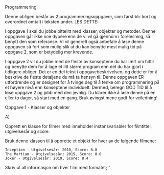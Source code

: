Programmering

Denne obligen består av 2 programmeringsoppgaver, som først blir kort og overordnet omtalt i teksten under. LES DETTE:

I oppgave 1 skal du jobbe bittelitt med klasser, objekter og metoder. Denne oppgaven går ikke noe dypere enn de vi vil gå gjennom i forelesning, så benytt den som referanse. Vi vil generelt også anbefale å løse denne oppgaven så fort som mulig slik at du kan benytte mest mulig tid på oppgave 2, som er betydelig mer krevende.

I oppgave 2 vil du jobbe med de fleste av konseptene du har lært om hittil og benytte dem for å lage et litt større program enn det du har gjort i tidligere obliger. Det er en del tekst i oppgavebeskrivelsen, og dette er for å beskrive de fleste detaljene du må ta hensyn til. Denne oppgaven ER utfordrende og er designet for å tvinge deg til å tenke om programmering på et høyere nivå enn konseptene individuelt. Dermed, beregn GOD TID til å løse oppgave 2 og jobb med den jevnlig. Du klarer ikke å løse denne på en eller to dager, så start med en gang. Bruk øvingstimene godt for veiledning!

 

Oppgave 1 - Klasser og objekter

A)

Opprett en klasse for filmer med inneholder instansvariabler for filmtittel, utgivelsesår og score.  

Bruk denne klassen til å opprette et objekt for hver av de følgende filmene: 

    Inception - Utgivelsesår: 2010, Score: 8.8 
    The Martian - Utgivelsesår: 2015, Score: 8.0 
    Joker - Utgivelsesår: 2019, Score: 8.4 

 

Skriv ut all informasjon om hver film med formatet; "<title> was released in <year> and currently has a score of <score>", ved å benytte de opprettede objektene. 

 B) Metoder 

Opprett en metode i filmklassen som returnerer en tekststreng med all informasjon om en gitt film på samme format som i forrige deloppgave. Igjen, skriv ut all informasjon om filmobjektene opprettet i forrige deloppgave, men denne gangen ved å benytte den nylig opprettede metoden. 

 

Oppgave 2 - Blackjack

Fremgangsmåter

For denne oppgaven kan du velge mellom 2 fremgangsmåter (begge er like gyldige, men det er anbefalt å ta utgangspunkt i fremgangsmåte A for å få "best" læringsutbytte, og eventuelt bytte til fremgangsmåte B senere):

A. Forsøke å løse oppgaven på egenhånd, kun basert på "kravene" definert i oppgavebeskrivelsen under. Det er anbefalt å gjøre et forsøk på denne fremgangsmåten, ettersom man da må vurdere hva som skal implementeres generelt, hva hvordan man stegvis skal gå frem for å komme i mål. Hint: Start med de mest essensielle bitene av programmet. Deretter utvid med "kulere" funksjonalitet.

B. Hvis du synes fremgangsmåte A er for utfordrende, eller om du setter deg fast underveis og trenger et hint, har vi også delt opp i mer detaljerte og iterative oppgaver, som stegvis leder frem til en komplett løsning:

  --Oblig 4 - Oppgave 2B - BlackJack - detaljerte og iterative oppgaver--

 

Oppgavebeskrivelse, 2A

Blackjack er et gamblingbasert kortspill med et relativt enkelt premiss. En gitt spiller spiller mot en dealer, hvor målet er å ha en kort-hånd som er verdt mer enn dealerens, uten at håndens verdien er over 21. I konteksten av denne oppgaven er kortene baserte på èn vanlig kortstokk med 52 kort. Altså 4 av hver kortverdi. Typen kort (hjerte, kløver, spar, ruter) har ingen betydning i Blackjack. Kun kortenes verdi. Kortverdiene for forskjellige kort er som følger: 

    2 til 10 --> verdt tilsvarende kortets tall
    Billedkort (J, Q, K) --> alle er individuelt verdt 10 
    Ess --> verdt enten 1 eller 11, avhengig av hånden - Tallet som er mest fordelaktig, gjelder. 

 

I blackjack er det 4 mulige utfall: 

    Spilleren vinner --> Spilleren tjener like mange chips som spesifisert i innsatsen 
    Dealeren vinner --> Spilleren mister like mange chips som spesifisert i innsatsen.
    Ingen vinner --> Spillerens chips forblir det samme som før innsatsen 
    Blackjack --> Spilleren tjener 2 x antallet chips spesifisert i innsatsen 

 

De 4 utfallene forekommer ut ifra spill-flyten, som beskrives under:

Spilleren starter enhver runde med Blackjack med å oppgi en innsats av sine chips. Spilleren må oppgi en innsats som er høyere enn 0, men kan ikke være høyere enn det totale antallet chips spilleren har.

Spilleren og dealeren får så tildelt 2 kort hver, tilfeldig trukket fra kortstokken (kortene blir tatt ut av stokken). Spilleren kan se sine egne kort, men bare ett av dealerens kort.
Hvis spillerens initielle kort har en sammenlagt verdi av 21 (kombinasjonen av et Ess og et kort som er verdt 10) kalles dette en "blackjack", og spilleren vinner automatisk. I dette tilfellet tjener spilleren 2 ganger innsatsen av chips. Hvis den initielle trekningen ikke resulterer i en "blackjack", vil spilleren få et valg mellom det som kalles "Hit" eller "Stand": 

    Hit --> Spilleren får et nytt kort, tilfeldig trukket fra stokken, lagt til i hånden sin. 
    Stand --> Spilleren velger å låse hånden sin slik den nå er 

Spilleren vil iterativt fortsette å ha å muligheten til å velge mellom Hit eller Stand helt til spilleren velger Stand, eller hvis håndens verdi har gått over 21 som resultatet av en Hit. Hvis håndens verdi går over 21 kalles dette at spilleren har "Bustet" og dealeren vinner automatisk, som medfører at spillerens innsats blir tapt.

Derimot hvis spilleren ikke har blitt Bustet og velger Stand, vil dealeren iterativt trekke ett kort av gangen helt til han/hennes håndverdi er større enn 17. Hvis dette medfører at dealeren får en håndverdi større enn 21, vil dealeren buste, som betyr at spilleren vinner og tjener samme antall chips som ble satset.

Hvis dealeren ikke buster, vil spillerens og dealerens håndverdi sammenlignes og den med høyeste håndverdi vil vinne. I motsetning, hvis håndverdiene er like, vinner ingen, og spilleren verken mister eller tjener chips.  

 

Det følgende er et eksempel av outputen av et spill av Blackjack (merk at utskriften av din kode ikke trenger å være helt likt dette): 

You currently have 7 chips. How many do you bet?: 2 

You bet 2 chips out of your 7 total. 

The cards have been dealt. You have a Eight of clubs and a Three of hearts, with a total value of 11. 

The dealers visible card is a Five of hearts, with a value of 5. 

Do you wish to hit or stand? 
1 - Hit 
2 - Stand
Answer: 1

You chose to Hit.

You have been dealt one card (5). Your hand now consists of the following cards: 
- Eight of clubs 
- Three of hearts 
- Five of diamonds
The total value of your hand is now 16, and the dealers' is 5. 

Do you wish to hit or stand?
1 - Hit
2 - Stand
Answer: 1 

You chose to Hit. 

You have been dealt one card (2). Your hand now consists of the following cards: 
- Eight of clubs 
- Three of hearts 
- Five of diamonds
- Two of clubs
The total value of your hand is now 18, and the dealers' is 5. 

Do you wish to hit or stand? 
1 - Hit 
2 - Stand 
Answer: 2 

You chose to Stand. 

The dealer draws cards until their hand value is greater than 17. The dealers cards are the following:
- Five of hearts 
- Six of hearts
- Three of spades 
- Four of diamonds 
The total value of the dealers hand is 18 compared to your hand's value; 18.

No one wins. You keep your chips, and your total amount remains 7.

Do you wish to play again? 
y - Yes 
n - No 
Answer: n

See you next time! :) 

Process finished with exit code 0
